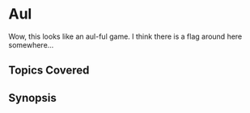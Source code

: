 # Aul
Wow, this looks like an aul-ful game. I think there is a flag around here somewhere...
## Topics Covered

## Synopsis


